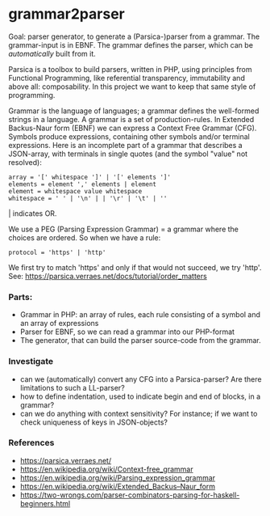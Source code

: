 # grammar2parser
Goal: parser generator, to generate a (Parsica-)parser from a grammar. The grammar-input is in EBNF. The grammar defines the parser, which can be *automatically*  built from it.

Parsica is a toolbox to build parsers, written in PHP, using principles from Functional Programming, like referential transparency, immutability and above all: composability. In this project we want to keep that same style of programming.

Grammar is the language of languages; a grammar defines the well-formed strings in a language. A grammar is a set of production-rules. In Extended Backus-Naur form (EBNF) we can express a Context Free Grammar (CFG). Symbols produce expressions, containing other symbols and/or terminal expressions. Here is an incomplete part of a grammar that  describes a JSON-array, with terminals in single quotes (and the symbol "value" not resolved):
```
array = '[' whitespace ']' | '[' elements ']'
elements = element ',' elements | element
element = whitespace value whitespace
whitespace = ' ' | '\n' | | '\r' | '\t' | ''
```
| indicates OR.

We use a PEG (Parsing Expression Grammar) = a grammar where the choices are ordered. So when we have a rule:
```
protocol = 'https' | 'http'
```
We first try to match 'https' and only if that would not succeed, we try 'http'.  
See: https://parsica.verraes.net/docs/tutorial/order_matters

### Parts:
* Grammar in PHP: an array of rules, each rule consisting of a symbol and an array of expressions
* Parser for EBNF, so we can read a grammar into our PHP-format 
* The generator, that can build the parser source-code from the grammar. 

### Investigate
* can we (automatically) convert any CFG into a Parsica-parser? Are there limitations to such a LL-parser?
* how to define indentation, used to indicate begin and end of blocks, in a grammar? 
* can we do anything with context sensitivity? For instance; if we want to check uniqueness of keys in JSON-objects?

### References
* https://parsica.verraes.net/
* https://en.wikipedia.org/wiki/Context-free_grammar
* https://en.wikipedia.org/wiki/Parsing_expression_grammar
* https://en.wikipedia.org/wiki/Extended_Backus–Naur_form
* https://two-wrongs.com/parser-combinators-parsing-for-haskell-beginners.html